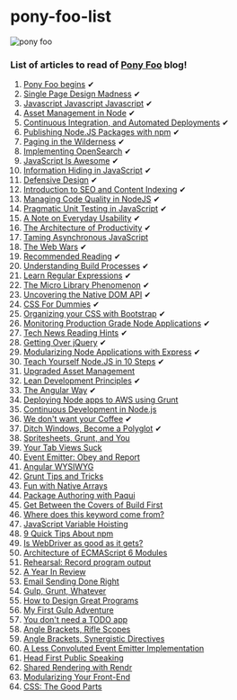 # pony-foo-list 

![pony foo](http://i.imgur.com/eQOLCkZ.png)

### List of articles to read of [Pony Foo](http://blog.ponyfoo.com/) blog!

1. [Pony Foo begins](http://blog.ponyfoo.com/2012/12/25/pony-foo-begins) ✔
2. [Single Page Design Madness](http://blog.ponyfoo.com/2012/12/29/single-page-design-madness) ✔
3. [Javascript Javascript Javascript](http://blog.ponyfoo.com/2013/01/01/javascript-javascript-javascript) ✔
4. [Asset Management in Node](http://blog.ponyfoo.com/2013/01/18/asset-management-in-node) ✔
5. [Continuous Integration, and Automated Deployments](http://blog.ponyfoo.com/2013/01/18/continuous-integration-and-automated-deployments) ✔
6. [Publishing Node.JS Packages with npm](http://blog.ponyfoo.com/2013/01/23/publishing-nodejs-packages-with-npm) ✔
7. [Paging in the Wilderness](http://blog.ponyfoo.com/2013/01/28/paging-in-the-wilderness) ✔
8. [Implementing OpenSearch](http://blog.ponyfoo.com/2013/02/05/implementing-opensearch) ✔
9. [JavaScript Is Awesome](http://blog.ponyfoo.com/2013/02/15/javascript-is-awesome) ✔
10. [Information Hiding in JavaScript](http://blog.ponyfoo.com/2013/02/21/information-hiding-in-javascript) ✔
11. [Defensive Design](http://blog.ponyfoo.com/2013/03/06/defensive-design) ✔
12. [Introduction to SEO and Content Indexing](http://blog.ponyfoo.com/2013/03/12/introduction-to-seo-and-content-indexing) ✔
13. [Managing Code Quality in NodeJS](http://blog.ponyfoo.com/2013/03/22/managing-code-quality-in-nodejs) ✔
14. [Pragmatic Unit Testing in JavaScript](http://blog.ponyfoo.com/2013/03/28/pragmatic-unit-testing-in-javascript) ✔
15. [A Note on Everyday Usability](http://blog.ponyfoo.com/2013/04/01/a-note-on-everyday-usability) ✔
16. [The Architecture of Productivity](http://blog.ponyfoo.com/2013/05/03/the-architecture-of-productivity) ✔
17. [Taming Asynchronous JavaScript](http://blog.ponyfoo.com/2013/05/08/taming-asynchronous-javascript)
18. [The Web Wars](http://blog.ponyfoo.com/2013/05/13/the-web-wars) ✔
19. [Recommended Reading](http://blog.ponyfoo.com/2013/05/21/recommended-reading) ✔
20. [Understanding Build Processes](http://blog.ponyfoo.com/2013/05/22/understanding-build-processes) ✔
21. [Learn Regular Expressions](http://blog.ponyfoo.com/2013/05/27/learn-regular-expressions) ✔
22. [The Micro Library Phenomenon](http://blog.ponyfoo.com/2013/05/30/the-micro-library-phenomenon) ✔
23. [Uncovering the Native DOM API](http://blog.ponyfoo.com/2013/06/10/uncovering-the-native-dom-api) ✔
24. [CSS For Dummies](http://blog.ponyfoo.com/2013/06/24/css-for-dummies) ✔
25. [Organizing your CSS with Bootstrap](http://blog.ponyfoo.com/2013/06/25/organizing-your-css-with-bootstrap) ✔
26. [Monitoring Production Grade Node Applications](http://blog.ponyfoo.com/2013/06/27/monitoring-production-grade-node-applications) ✔
27. [Tech News Reading Hints](http://blog.ponyfoo.com/2013/07/02/tech-news-reading-hints) ✔
28. [Getting Over jQuery](http://blog.ponyfoo.com/2013/07/09/getting-over-jquery) ✔
29. [Modularizing Node Applications with Express](http://blog.ponyfoo.com/2013/07/10/modularizing-node-applications-with-express) ✔
30. [Teach Yourself Node.JS in 10 Steps](http://blog.ponyfoo.com/2013/07/12/teach-yourself-nodejs-in-10-steps) ✔
31. [Upgraded Asset Management](http://blog.ponyfoo.com/2013/07/22/upgraded-asset-management)
32. [Lean Development Principles](http://blog.ponyfoo.com/2013/07/29/lean-development-principles) ✔
33. [The Angular Way](http://blog.ponyfoo.com/2013/08/27/the-angular-way) ✔
34. [Deploying Node apps to AWS using Grunt](http://blog.ponyfoo.com/2013/09/19/deploying-node-apps-to-aws-using-grunt)
35. [Continuous Development in Node.js](http://blog.ponyfoo.com/2013/09/26/continuous-development-in-nodejs)
36. [We don't want your Coffee](http://blog.ponyfoo.com/2013/09/28/we-dont-want-your-coffee) ✔
37. [Ditch Windows, Become a Polyglot](http://blog.ponyfoo.com/2013/10/10/ditch-windows-become-a-polyglot) ✔
38. [Spritesheets, Grunt, and You](http://blog.ponyfoo.com/2013/10/16/spritesheets-grunt-and-you)
39. [Your Tab Views Suck](http://blog.ponyfoo.com/2013/10/18/your-tab-views-suck)
40. [Event Emitter: Obey and Report](http://blog.ponyfoo.com/2013/10/25/event-emitter-obey-and-report)
41. [Angular WYSIWYG](http://blog.ponyfoo.com/2013/11/08/angular-wysiwyg)
42. [Grunt Tips and Tricks](http://blog.ponyfoo.com/2013/11/13/grunt-tips-and-tricks)
43. [Fun with Native Arrays](http://blog.ponyfoo.com/2013/11/19/fun-with-native-arrays)
44. [Package Authoring with Paqui](http://blog.ponyfoo.com/2013/11/26/package-authoring-with-paqui)
45. [Get Between the Covers of Build First](http://blog.ponyfoo.com/2013/12/02/get-between-the-covers-of-build-first)
46. [Where does this keyword come from?](http://blog.ponyfoo.com/2013/12/04/where-does-this-keyword-come-from)
47. [JavaScript Variable Hoisting](http://blog.ponyfoo.com/2013/12/09/javascript-variable-hoisting)
48. [9 Quick Tips About npm](http://blog.ponyfoo.com/2013/12/14/9-quick-tips-about-npm)
49. [Is WebDriver as good as it gets?](http://blog.ponyfoo.com/2013/12/20/is-webdriver-as-good-as-it-gets)
50. [Architecture of ECMAScript 6 Modules](http://blog.ponyfoo.com/2013/12/23/architecture-of-ecmascript-6-modules)
51. [Rehearsal: Record program output](http://blog.ponyfoo.com/2013/12/24/rehearsal-record-program-output)
52. [A Year In Review](http://blog.ponyfoo.com/2014/01/01/a-year-in-review)
53. [Email Sending Done Right](http://blog.ponyfoo.com/2014/01/07/email-sending-done-right)
54. [Gulp, Grunt, Whatever](http://blog.ponyfoo.com/2014/01/09/gulp-grunt-whatever)
55. [How to Design Great Programs](http://blog.ponyfoo.com/2014/01/20/how-to-design-great-programs)
56. [My First Gulp Adventure](http://blog.ponyfoo.com/2014/01/27/my-first-gulp-adventure)
57. [You don't need a TODO app](http://blog.ponyfoo.com/2014/02/02/you-dont-need-a-todo-app)
58. [Angle Brackets, Rifle Scopes](http://blog.ponyfoo.com/2014/02/14/angle-brackets-rifle-scopes)
59. [Angle Brackets, Synergistic Directives](http://blog.ponyfoo.com/2014/02/19/angle-brackets-synergistic-directives)
60. [A Less Convoluted Event Emitter Implementation](http://blog.ponyfoo.com/2014/03/07/a-less-convoluted-event-emitter-implementation)
61. [Head First Public Speaking](http://blog.ponyfoo.com/2014/04/24/head-first-public-speaking)
62. [Shared Rendering with Rendr](http://blog.ponyfoo.com/2014/05/07/shared-rendering-with-rendr)
63. [Modularizing Your Front-End](http://blog.ponyfoo.com/2014/05/16/modularizing-your-front-end)
64. [CSS: The Good Parts](http://blog.ponyfoo.com/2014/05/17/css-the-good-parts)
